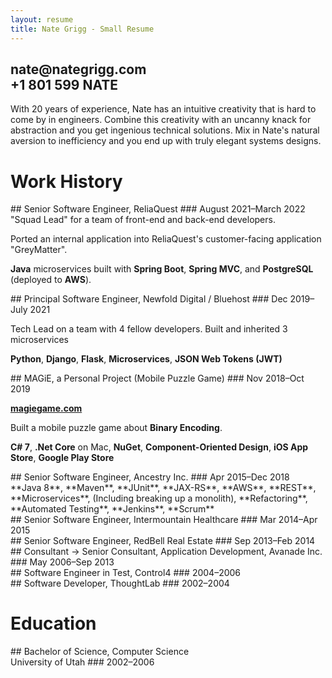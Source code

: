 ```yaml
---
layout: resume
title: Nate Grigg - Small Resume
---
```


<h2 class='subtitle'>nate@nategrigg.com<br />+1 801 599 NATE</h2>

With 20 years of experience, Nate has an intuitive creativity that is hard to come by in engineers.
Combine this creativity with an uncanny knack for abstraction and you get ingenious technical solutions. Mix in Nate's natural aversion to inefficiency and you end up with truly elegant systems designs.

# Work History

<div class="job" markdown="1">
## Senior Software Engineer, ReliaQuest
### August 2021&ndash;March 2022
</div>
"Squad Lead" for a team of front-end and back-end developers.

Ported an internal application into ReliaQuest's customer-facing application "GreyMatter".

**Java** microservices built with **Spring Boot**, **Spring MVC**, and **PostgreSQL** (deployed to **AWS**).

<div class="job" markdown="1">
## Principal Software Engineer, Newfold Digital / Bluehost
### Dec 2019&ndash;July 2021
</div>

Tech Lead on a team with 4 fellow developers. Built and inherited 3 microservices

**Python**, **Django**, **Flask**, **Microservices**, **JSON Web Tokens (JWT)**
<div class="job" markdown="1">
## MAGiE, a Personal Project (Mobile Puzzle Game)
### Nov 2018&ndash;Oct 2019
</div>

**[magiegame.com](https://magiegame.com/magie/)**

Built a mobile puzzle game about **Binary Encoding**.

**C# 7**, **.Net Core** on Mac, **NuGet**, **Component-Oriented Design**, **iOS App Store**, **Google Play Store**

<div class="job" markdown="1">
## Senior Software Engineer, Ancestry Inc.
### Apr 2015&ndash;Dec 2018
</div>
**Java 8**, **Maven**, **JUnit**, **JAX-RS**,
**AWS**, **REST**, **Microservices**,&nbsp;(Including&nbsp;breaking&nbsp;up&nbsp;a&nbsp;monolith),  
**Refactoring**, **Automated Testing**, **Jenkins**, **Scrum**

<div class="job" markdown="1">
## Senior Software Engineer, Intermountain Healthcare
### Mar 2014&ndash;Apr 2015
</div>
<!-- **C#**, **ASP.NET MVC**, **Sitecore**, **REST**, **Scrum** -->

<div class="job" markdown="1">
## Senior Software Engineer, RedBell Real Estate
### Sep 2013&ndash;Feb 2014
</div>

<div class="job" markdown="1">
## Consultant &rarr; Senior Consultant, Application Development, Avanade Inc.
### May 2006&ndash;Sep 2013
</div>

<div class="job" markdown="1">
## Software Engineer in Test, Control4
### 2004&ndash;2006
</div>

<div class="job" markdown="1">
## Software Developer, ThoughtLab
### 2002&ndash;2004
</div>

# Education

<div class="job" markdown="1">
## Bachelor of Science, Computer Science<br />University of Utah
### 2002&ndash;2006
</div>
